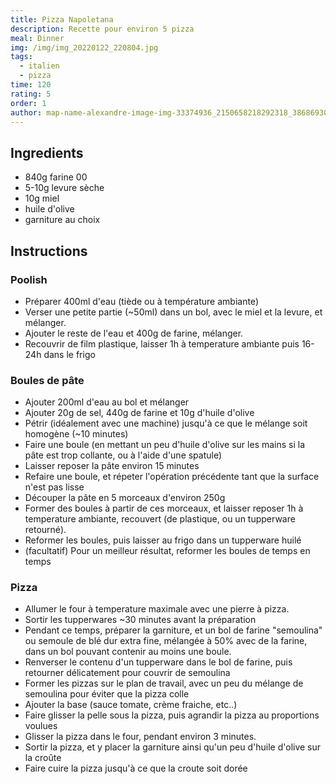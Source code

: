```yaml
---
title: Pizza Napoletana
description: Recette pour environ 5 pizza
meal: Dinner
img: /img/img_20220122_220804.jpg
tags:
  - italien
  - pizza
time: 120
rating: 5
order: 1
author: map-name-alexandre-image-img-33374936_2150658218292318_3868693097542057984_n-jpg
---
```

## Ingredients
- 840g farine 00
- 5-10g levure sèche
- 10g miel
- huile d'olive
- garniture au choix
## Instructions
### Poolish
- Préparer 400ml d'eau (tiède ou à température ambiante)
- Verser une petite partie (~50ml) dans un bol, avec le miel et la levure, et mélanger.
- Ajouter le reste de l'eau et 400g de farine, mélanger.
- Recouvrir de film plastique, laisser 1h à temperature ambiante puis 16-24h dans le frigo
### Boules de pâte
- Ajouter 200ml d'eau au bol et mélanger
- Ajouter 20g de sel, 440g de farine et 10g d'huile d'olive
- Pétrir (idéalement avec une machine) jusqu'à ce que le mélange soit homogène (~10 minutes)
- Faire une boule (en mettant un peu d'huile d'olive sur les mains si la pâte est trop collante, ou à l'aide d'une spatule)
- Laisser reposer la pâte environ 15 minutes
- Refaire une boule, et répeter l'opération précédente tant que la surface n'est pas lisse
- Découper la pâte en 5 morceaux d'environ 250g
- Former des boules à partir de ces morceaux, et laisser reposer 1h à temperature ambiante, recouvert (de plastique, ou un tupperware retourné).
- Reformer les boules, puis laisser au frigo dans un tupperware huilé
- (facultatif) Pour un meilleur résultat, reformer les boules de temps en temps
### Pizza
- Allumer le four à temperature maximale avec une pierre à pizza.
- Sortir les tupperwares ~30 minutes avant la préparation
- Pendant ce temps, préparer la garniture, et un bol de farine "semoulina" ou semoule de blé dur extra fine, mélangée à 50% avec de la farine, dans un bol pouvant contenir au moins une boule.
- Renverser le contenu d'un tupperware dans le bol de farine, puis retourner délicatement pour couvrir de semoulina
- Former les pizzas sur le plan de travail, avec un peu du mélange de semoulina pour éviter que la pizza colle
- Ajouter la base (sauce tomate, crème fraiche, etc..)
- Faire glisser la pelle sous la pizza, puis agrandir la pizza au proportions voulues
- Glisser la pizza dans le four, pendant environ 3 minutes.
- Sortir la pizza, et y placer la garniture ainsi qu'un peu d'huile d'olive sur la croûte
- Faire cuire la pizza jusqu'à ce que la croute soit dorée
 